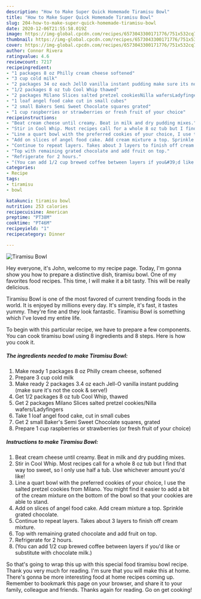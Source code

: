 ```yaml
---
description: "How to Make Super Quick Homemade Tiramisu Bowl"
title: "How to Make Super Quick Homemade Tiramisu Bowl"
slug: 204-how-to-make-super-quick-homemade-tiramisu-bowl
date: 2020-12-06T21:55:58.019Z
image: https://img-global.cpcdn.com/recipes/6573043300171776/751x532cq70/tiramisu-bowl-recipe-main-photo.jpg
thumbnail: https://img-global.cpcdn.com/recipes/6573043300171776/751x532cq70/tiramisu-bowl-recipe-main-photo.jpg
cover: https://img-global.cpcdn.com/recipes/6573043300171776/751x532cq70/tiramisu-bowl-recipe-main-photo.jpg
author: Connor Rivera
ratingvalue: 4.6
reviewcount: 7217
recipeingredient:
- "1 packages 8 oz Philly cream cheese softened"
- "3 cup cold milk"
- "2 packages 34 oz each JellO vanilla instant pudding make sure its not the cook  serve"
- "1/2 packages 8 oz tub Cool Whip thawed"
- "2 packages Milano Slices salted pretzel cookiesNilla wafersLadyfingers"
- "1 loaf angel food cake cut in small cubes"
- "2 small Bakers Semi Sweet Chocolate squares grated"
- "1 cup raspberries or strawberries or fresh fruit of your choice"
recipeinstructions:
- "Beat cream cheese until creamy. Beat in milk and dry pudding mixes."
- "Stir in Cool Whip. Most recipes call for a whole 8 oz tub but I find that way too sweet, so I only use half a tub. Use whichever amount you&#39;d like!"
- "Line a quart bowl with the preferred cookies of your choice, I use the salted pretzel cookies from Milano. You might find it easier to add a bit of the cream mixture on the bottom of the bowl so that your cookies are able to stand."
- "Add on slices of angel food cake. Add cream mixture a top. Sprinkle grated chocolate."
- "Continue to repeat layers. Takes about 3 layers to finish off cream mixture."
- "Top with remaining grated chocolate and add fruit on top."
- "Refrigerate for 2 hours."
- "(You can add 1/2 cup brewed coffee between layers if you&#39;d like or substitute with chocolate milk.)"
categories:
- Recipe
tags:
- tiramisu
- bowl

katakunci: tiramisu bowl 
nutrition: 253 calories
recipecuisine: American
preptime: "PT38M"
cooktime: "PT46M"
recipeyield: "1"
recipecategory: Dinner

---
```



![Tiramisu Bowl](https://img-global.cpcdn.com/recipes/6573043300171776/751x532cq70/tiramisu-bowl-recipe-main-photo.jpg)

Hey everyone, it's John, welcome to my recipe page. Today, I'm gonna show you how to prepare a distinctive dish, tiramisu bowl. One of my favorites food recipes. This time, I will make it a bit tasty. This will be really delicious.

Tiramisu Bowl is one of the most favored of current trending foods in the world. It is enjoyed by millions every day. It's simple, it's fast, it tastes yummy. They're fine and they look fantastic. Tiramisu Bowl is something which I've loved my entire life.




To begin with this particular recipe, we have to prepare a few components. You can cook tiramisu bowl using 8 ingredients and 8 steps. Here is how you cook it.

<!--inarticleads1-->

##### The ingredients needed to make Tiramisu Bowl:

1. Make ready 1 packages 8 oz Philly cream cheese, softened
1. Prepare 3 cup cold milk
1. Make ready 2 packages 3.4 oz each Jell-O vanilla instant pudding (make sure it&#39;s not the cook &amp; serve!)
1. Get 1/2 packages 8 oz tub Cool Whip, thawed
1. Get 2 packages Milano Slices salted pretzel cookies/Nilla wafers/Ladyfingers
1. Take 1 loaf angel food cake, cut in small cubes
1. Get 2 small Baker&#39;s Semi Sweet Chocolate squares, grated
1. Prepare 1 cup raspberries or strawberries (or fresh fruit of your choice)




<!--inarticleads2-->

##### Instructions to make Tiramisu Bowl:

1. Beat cream cheese until creamy. Beat in milk and dry pudding mixes.
1. Stir in Cool Whip. Most recipes call for a whole 8 oz tub but I find that way too sweet, so I only use half a tub. Use whichever amount you&#39;d like!
1. Line a quart bowl with the preferred cookies of your choice, I use the salted pretzel cookies from Milano. You might find it easier to add a bit of the cream mixture on the bottom of the bowl so that your cookies are able to stand.
1. Add on slices of angel food cake. Add cream mixture a top. Sprinkle grated chocolate.
1. Continue to repeat layers. Takes about 3 layers to finish off cream mixture.
1. Top with remaining grated chocolate and add fruit on top.
1. Refrigerate for 2 hours.
1. (You can add 1/2 cup brewed coffee between layers if you&#39;d like or substitute with chocolate milk.)




So that's going to wrap this up with this special food tiramisu bowl recipe. Thank you very much for reading. I'm sure that you will make this at home. There's gonna be more interesting food at home recipes coming up. Remember to bookmark this page on your browser, and share it to your family, colleague and friends. Thanks again for reading. Go on get cooking!
